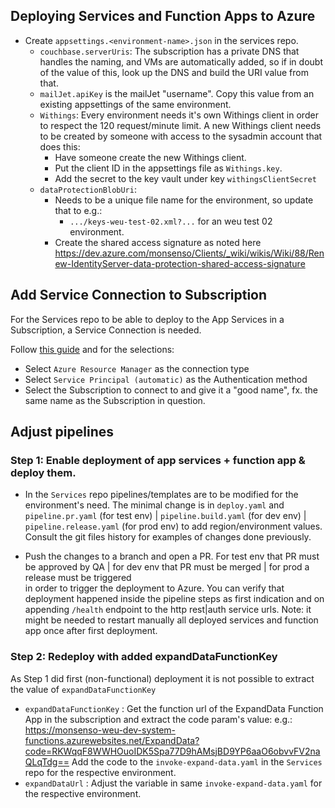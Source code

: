 ## Deploying Services and Function Apps to Azure
- Create `appsettings.<environment-name>.json` in the services repo.
	- `couchbase.serverUris`: The subscription has a private DNS that handles the naming, 
	and VMs are automatically added, so if in doubt of the value of this, look up the DNS and 
	build the URI value from that. 
	- `mailJet.apiKey` is the mailJet "username". Copy this value from an existing appsettings 
	of the same environment.
	- `Withings`: Every environment needs it's own Withings client in order to respect the 
	120 request/minute limit. A new Withings client needs to be created by someone with access 
	to the sysadmin account that does this:
		- Have someone create the new Withings client.
		- Put the client ID in the appsettings file as `Withings.key`.
		- Add the secret to the key vault under key `withingsClientSecret`
	- `dataProtectionBlobUri`: 
		- Needs to be a unique file name for the environment, so update that to e.g.:
			- `.../keys-weu-test-02.xml?...` for an weu test 02 environment.
		- Create the shared access signature as noted here <https://dev.azure.com/monsenso/Clients/_wiki/wikis/Wiki/88/Renew-IdentityServer-data-protection-shared-access-signature>

## Add Service Connection to Subscription

For the Services repo to be able to deploy to the App Services in a Subscription, a Service Connection is needed.

Follow [this guide](https://docs.microsoft.com/en-us/azure/devops/pipelines/library/service-endpoints?view=azure-devops&tabs=yaml) and for the selections:

- Select `Azure Resource Manager` as the connection type
- Select `Service Principal (automatic)` as the Authentication method
- Select the Subscription to connect to and give it a "good name", fx. the same name as the Subscription in question.

## Adjust pipelines

### Step 1: Enable deployment of app services + function app & deploy them.

- In the `Services` repo pipelines/templates are to be modified for the environment's need.
The minimal change is in `deploy.yaml` and `pipeline.pr.yaml` (for test env) | `pipeline.build.yaml` (for dev env)
| `pipeline.release.yaml` (for prod env) to add region/environment values.
Consult the git files history for examples of changes done previously.

- Push the changes to a branch and open a PR. For test env that PR must be approved by QA | for dev env that PR must
be merged | for prod a release must be triggered  
in order to trigger the deployment to Azure. You can verify that deployment happened inside the pipeline
steps as first indication and on appending `/health` endpoint to the http rest|auth service urls.
Note: it might be needed to restart manually all deployed services and function app once after first deployment.

### Step 2: Redeploy with added expandDataFunctionKey
As Step 1 did first (non-functional) deployment it is not possible to extract the value of `expandDataFunctionKey`
- `expandDataFunctionKey` : Get the function url of the ExpandData Function App in the subscription and extract the code param's
value: e.g.:
<https://monsenso-weu-dev-system-functions.azurewebsites.net/ExpandData?code=RKWqqF8WWHOuoIDK5Spa77D9hAMsjBD9YP6aaO6obvvFV2naQLqTdg==>
Add the code to the `invoke-expand-data.yaml` in the `Services` repo for the respective environment.
- `expandDataUrl` : Adjust the variable in same `invoke-expand-data.yaml` for the respective environment.